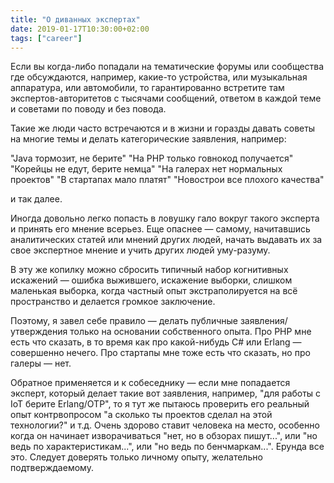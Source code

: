 ```yaml
---
title: "О диванных экспертах"
date: 2019-01-17T10:30:00+02:00
tags: ["career"]
---
```


Если вы когда-либо попадали на тематические форумы или сообщества где обсуждаются, например, какие-то устройства, или музыкальная аппаратура, или автомобили, то гарантированно встретите там экспертов-авторитетов с тысячами сообщений, ответом в каждой теме и советами по поводу и без повода.

Такие же люди часто встречаются и в жизни и горазды давать советы на многие темы и делать категорические заявления, например:

"Java тормозит, не берите"
"На PHP только говнокод получается"
"Корейцы не едут, берите немца"
"На галерах нет нормальных проектов"
"В стартапах мало платят"
"Новострои все плохого качества"

и так далее.

Иногда довольно легко попасть в ловушку гало вокруг такого эксперта и принять его мнение всерьез. Еще опаснее — самому, начитавшись аналитических статей или мнений других людей, начать выдавать их за свое экспертное мнение и учить других людей уму-разуму. 

В эту же копилку можно сбросить типичный набор когнитивных искажений — ошибка выжившего, искажение выборки, слишком маленькая выборка, когда частный опыт экстраполируется на всё пространство и делается громкое заключение.

Поэтому, я завел себе правило — делать публичные заявления/утверждения только на основании собственного опыта. Про PHP мне есть что сказать, в то время как про какой-нибудь C# или Erlang — совершенно нечего. Про стартапы мне тоже есть что сказать, но про галеры — нет.

Обратное применяется и к собеседнику — если мне попадается эксперт, который делает такие вот заявления, например, "для работы с IoT берите Erlang/OTP", то я тут же пытаюсь проверить его реальный опыт контрвопросом "а сколько ты проектов сделал на этой технологии?" и т.д. Очень здорово ставит человека на место, особенно когда он начинает изворачиваться "нет, но в обзорах пишут...", или "но ведь по характеристикам...", или "но ведь по бенчмаркам...". Ерунда все это. Следует доверять только личному опыту, желательно подтверждаемому.